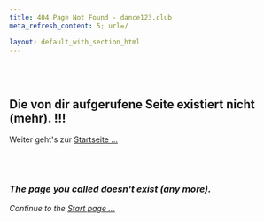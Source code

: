 ```yaml
---
title: 404 Page Not Found - dance123.club
meta_refresh_content: 5; url=/

layout: default_with_section_html
---
```


<br>
<br>


<h2>Die von dir aufgerufene Seite existiert nicht (mehr). !!!</h2>
<p>
Weiter geht's zur <a href="/">Startseite ...</a>
</p>

<br>
<br>


<h3><i>The page you called doesn't exist (any more).</i></h3>
<p>
<i>Continue to the <a href="/">Start page ...</a></i>
</p>

<br>
<br>

